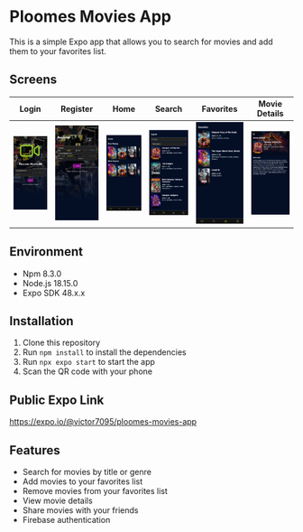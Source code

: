 # Ploomes Movies App
This is a simple Expo app that allows you to search for movies and add them to your favorites list.

## Screens
| Login | Register | Home | Search | Favorites | Movie Details |
| --- | --- | --- | --- | --- | --- |
| ![alt text](./docs/imgs/login.png) | ![alt text](./docs/imgs/register.png) | ![alt text](./docs/imgs/home.png) | ![alt text](./docs/imgs/search.png) | ![alt text](./docs/imgs/favorites.png) | ![alt text](./docs/imgs/movie-details.png) |

## Environment
- Npm 8.3.0
- Node.js 18.15.0
- Expo SDK 48.x.x

## Installation
1. Clone this repository
2. Run `npm install` to install the dependencies
3. Run `npx expo start` to start the app
4. Scan the QR code with your phone

## Public Expo Link
https://expo.io/@victor7095/ploomes-movies-app

## Features
- Search for movies by title or genre
- Add movies to your favorites list
- Remove movies from your favorites list
- View movie details
- Share movies with your friends
- Firebase authentication